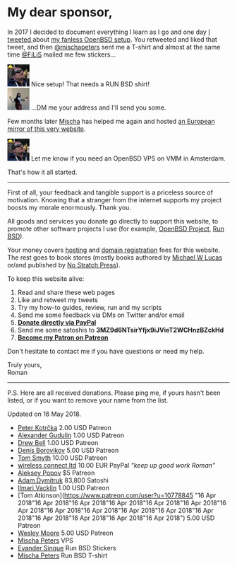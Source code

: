 # My dear sponsor,

In 2017 I decided to document everything I learn as I go and one day [I
tweeted
](https://mobile.twitter.com/romanzolotarev/status/909807483149066248)
about [my fanless OpenBSD setup](/setup.html). You retweeted and liked
that tweet, and then
[@mischapeters](https://mobile.twitter.com/mischapeters) sent me a T-shirt
and almost at the same time [@FiLiS](https://mobile.twitter.com/FiLiS)
mailed me few stickers...

<div class="quote"> <a
href="https://mobile.twitter.com/mischapeters/status/910019073223872512"><img class="quote__avatar"
src="/avatars/mischapeters.jpeg"
title="19 Sep 2017"
alt="(((Mischa &#x1F576; &#x1F421; RCX))) (@mischapeters)"></a><span class="quote__text">
Nice setup! That needs a RUN BSD shirt!</span></div>

<div class="quote"><a
href="https://mobile.twitter.com/FiLiS/status/925425396941770755"><img class="quote__avatar"
src="/avatars/FiLiS.jpeg"
title="31 Oct 2017"
alt="Not Evander Sinque (@FiLiS)"></a><span class="quote__text">
...DM me your address and I'll send you some.</span></div>

Few months later [Mischa](https://mobile.twitter.com/mischapeters) has
helped me again and hosted [an European mirror of this very
website](http://hi.romanzolotarev.com/).

<div class="quote"> <a
href="https://mobile.twitter.com/mischapeters/status/984827416215457794"><img class="quote__avatar"
src="/avatars/mischapeters.jpeg"
title="13 Apr 2018"
alt="(((Mischa &#x1F576; &#x1F421; RCX))) (@mischapeters)"></a><span class="quote__text">
Let me know if you need an OpenBSD VPS on VMM in Amsterdam.</span></div>

That's how it all started.

---

First of all, your feedback and tangible support is
a priceless source of motivation. Knowing that a stranger from the
internet supports my project boosts my morale enormously. Thank you.

All goods and services you donate go directly to support this website, to
promote other software projects I use (for example, [OpenBSD
Project](https://www.openbsdfoundation.org/donations.html),
[Run BSD](http://runbsd.info/)).

Your money covers [hosting](/vultr.html) and [domain
registration](https://iwantmyname.com/) fees for this website. The rest
goes to book stores (mostly books authored by [Michael W
Lucas](https://mwl.io/) or/and published by [No Stratch
Press](https://nostarch.com/)).

To keep this website alive:

1. Read and share these web pages
1. Like and retweet my tweets
1. Try my how-to guides, review, run and my scripts
1. Send me some feedback via DMs on Twitter and/or email
1. **[Donate directly via PayPal](/paypal.html)**
1. Send me some satoshis to **3MZ9d6NTsirYfjx9iJVieT2WCHnzBZckHd**
1. **[Become my Patron on Patreon](/patreon.html)**

Don't hesitate to contact me if you have questions or need my help.

Truly yours,<br>
Roman

---

P.S. Here are all received donations. Please ping me, if yours hasn't been
listed, or if you want to remove your name from the list.

Updated on 16 May 2018.

- [Peter Kotr&#x10D;ka](https://www.patreon.com/pkotrcka/creators "16 May 2018") 2.00 USD Patreon
- [Alexander Gudulin](https://www.patreon.com/agudulin/creators "14 May 2018") 1.00 USD Patreon
- [Drew Bell](https://www.patreon.com/droob/creators "29 Apr 2018") 1.00 USD Patreon
- [Denis Borovikov](https://www.patreon.com/user/creators?u=10926064 "25 Apr 2018") 5.00 USD Patreon
- [Tom Smyth](https://www.patreon.com/user/creators?u=10913897 "24 Apr 2018") 10.00 USD Patreon
- [wireless connect ltd](http://wirelessconnect.eu "24 Apr 2018") 10.00 EUR PayPal _"keep up good work Roman"_
- [Aleksey Popov](https://www.patreon.com/user?u=10910753 "24 Apr 2018") $5 Patreon
- [Adam Dymitruk](https://mobile.twitter.com/adymitruk "24 Apr 2018") 83,800 Satoshi
- [Ilmari Vacklin](https://www.patreon.com/user?u=2288738 "23 Apr 2018") 1.00 USD Patreon
- [Tom Atkinson](https://www.patreon.com/user?u=10778845 "16 Apr 2018"16 Apr 2018"16 Apr 2018"16 Apr 2018"16 Apr 2018"16 Apr 2018"16 Apr 2018"16 Apr 2018"16 Apr 2018"16 Apr 2018"16 Apr 2018"16 Apr 2018"16 Apr 2018"16 Apr 2018"16 Apr 2018"16 Apr 2018") 5.00 USD Patreon
- [Wesley Moore](https://www.patreon.com/wezm "15 Apr 2018") 5.00 USD Patreon
- [Mischa Peters](https://mobile.twitter.com/mischapeters "13 Apr 2018") VPS
- [Evander Sinque](https://mobile.twitter.com/FiLiS "31 Oct 2017") Run BSD Stickers
- [Mischa Peters](https://mobile.twitter.com/mischapeters "19 Sep 2017") Run BSD T-shirt

